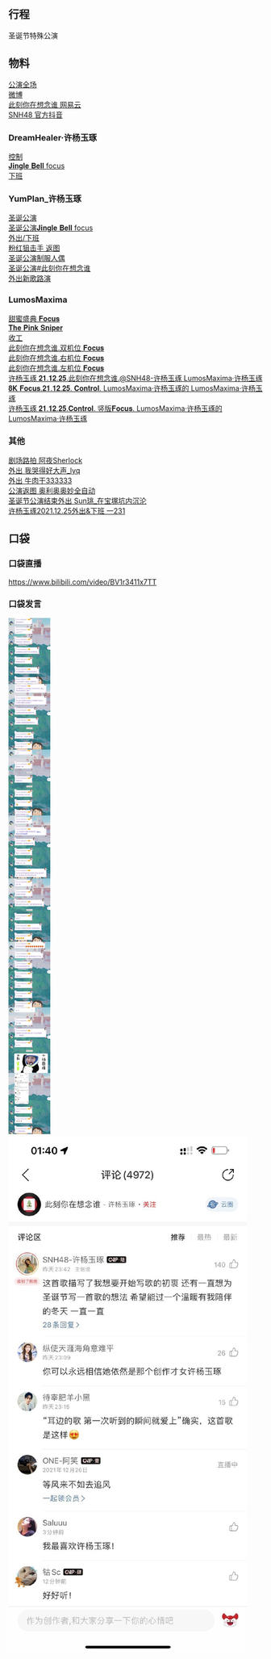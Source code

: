 ## 行程
圣诞节特殊公演

## 物料
[公演全场](https://www.bilibili.com/video/BV1KM4y1w7uE)<br>
[微博](https://weibo.com/5228056212/L7JHBBtHF)<br>
[此刻你在想念谁 网易云](https://music.163.com/#/album?id=138007385)<br>
[SNH48 官方抖音](https://www.douyin.com/video/7045615026773773604)
### DreamHealer·许杨玉琢
[控制](https://weibo.com/6375088879/L7IzAfvjK)<br>
[𝐉𝐢𝐧𝐠𝐥𝐞 𝐁𝐞𝐥𝐥 focus](https://weibo.com/6375088879/L7JcroeuZ)<br>
[下班](https://weibo.com/6375088879/L7JXCcfB3)<br>
### YumPlan_许杨玉琢
[圣诞公演](https://weibo.com/7335378002/L7I6J3jRL)<br>
[圣诞公演𝐉𝐢𝐧𝐠𝐥𝐞 𝐁𝐞𝐥𝐥 focus](https://weibo.com/7335378002/L7JtMpknn)<br>
[外出/下班](https://weibo.com/7335378002/L7KCz3giu)<br>
[粉红狙击手 返图](https://weibo.com/7335378002/L7KTc0tOv)<br>
[圣诞公演制服人偶](https://weibo.com/7335378002/L7O3q1vfx)<br>
[圣诞公演#此刻你在想念谁](https://weibo.com/7335378002/L7O0syzdl)<br>
[外出新歌路演](https://weibo.com/7335378002/L7O6sA0TL)<br>
### LumosMaxima
[甜蜜盛典 𝐅𝐨𝐜𝐮𝐬](https://weibo.com/7726863056/L7JX2pL5B)<br>
[𝐓𝐡𝐞 𝐏𝐢𝐧𝐤 𝐒𝐧𝐢𝐩𝐞𝐫](https://weibo.com/7726863056/L7ROVC84X)<br>
[收工](https://weibo.com/7726863056/L7QWYqIk3)<br>
[此刻你在想念谁.双机位 𝐅𝐨𝐜𝐮𝐬](https://weibo.com/7726863056/L7QW7b44V)<br>
[此刻你在想念谁.右机位 𝐅𝐨𝐜𝐮𝐬](https://weibo.com/7726863056/L7NXFDpYB)<br>
[此刻你在想念谁.左机位 𝐅𝐨𝐜𝐮𝐬](https://weibo.com/7726863056/L7OCt5vqR)<br>
[许杨玉琢 𝟐𝟏.𝟏𝟐.𝟐𝟓.此刻你在想念谁.@SNH48-许杨玉琢  LumosMaxima·许杨玉琢](https://weibo.com/7726863056/L7Y1ndEHR)<br>
[𝟖𝐊 𝐅𝐨𝐜𝐮𝐬.𝟐𝟏.𝟏𝟐.𝟐𝟓. 𝐂𝐨𝐧𝐭𝐫𝐨𝐥. LumosMaxima·许杨玉琢的 LumosMaxima·许杨玉琢](https://weibo.com/7726863056/L81MdxMcM)<br>[许杨玉琢 𝟐𝟏.𝟏𝟐.𝟐𝟓.𝐂𝐨𝐧𝐭𝐫𝐨𝐥. 竖版𝐅𝐨𝐜𝐮𝐬. LumosMaxima·许杨玉琢的 LumosMaxima·许杨玉琢](https://weibo.com/7726863056/L81UpplKg)<br>
### 其他
[剧场路拍 阿夜Sherlock](https://weibo.com/7591734803/L7KNcCCj0)<br>
[外出 我哭得好大声_lyq](https://weibo.com/5267042634/L7L1DmCKH)<br>
[外出 牛肉干333333](https://weibo.com/2567211433/L7KVVAXeU)<br>
[公演返图 奥利奥奥妙全自动](https://weibo.com/6421281458/L7T9aosJC)<br>
[圣诞节公演结束外出 Sun珧_在宝塚坑内沉沦](https://weibo.com/1718044813/L7O2ovEbV)<br>
[许杨玉琢2021.12.25外出&下班  一231](https://weibo.com/6067142592/L7ZMloIeL)<br>
## 口袋
### 口袋直播
https://www.bilibili.com/video/BV1r3411x7TT
### 口袋发言
![口袋发言](./pocket48/imgs/messages1.jpeg)<br>
![口袋发言](./pocket48/imgs/P1.jpeg)<br>

